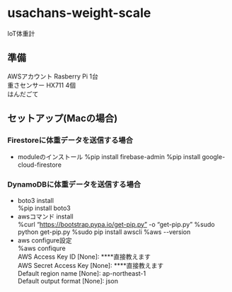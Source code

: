 # usachans-weight-scale
IoT体重計

## 準備
AWSアカウント
Rasberry Pi 1台  
重さセンサー HX711 4個  
はんだごて  

## セットアップ(Macの場合)
### Firestoreに体重データを送信する場合
  - moduleのインストール
  %pip install firebase-admin
  %pip install google-cloud-firestore

### DynamoDBに体重データを送信する場合
  - boto3 install  
  %pip install boto3
  - awsコマンド install  
  %curl “https://bootstrap.pypa.io/get-pip.py” -o “get-pip.py”
  %sudo python get-pip.py
  %sudo pip install awscli
  %aws --version
  - aws configure設定  
  %aws confiqure  
  AWS Access Key ID [None]: ****直接教えます    
  AWS Secret Access Key [None]: ****直接教えます   
  Default region name [None]: ap-northeast-1  
  Default output format [None]: json  
  